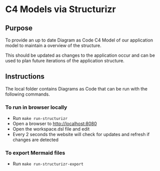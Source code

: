 # C4 Models via Structurizr

## Purpose

To provide an up to date Diagram as Code C4 Model of our application model to maintain a overview of the structure.

This should be updated as changes to the application occur and can be used to plan future iterations of the application structure.

## Instructions

The local folder contains Diagrams as Code that can be run with the following commands.

### To run in browser locally

- Run `make run-structurizr`
- Open a browser to [http://localhost:8080](http://localhost:8080)
- Open the workspace.dsl file and edit
- Every 2 seconds the website will check for updates and refresh if changes are detected

### To export Mermaid files

- Run `make run-structurizr-export`
